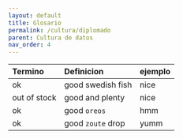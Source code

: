 ```yaml
---
layout: default
title: Glosario
permalink: /cultura/diplomado
parent: Cultura de datos
nav_order: 4
---
```



| Termino    | Definicion         | ejemplo |
|:-------------|:------------------|:------|
| ok           | good swedish fish | nice  |
| out of stock | good and plenty   | nice  |
| ok           | good `oreos`      | hmm   |
| ok           | good `zoute` drop | yumm  |